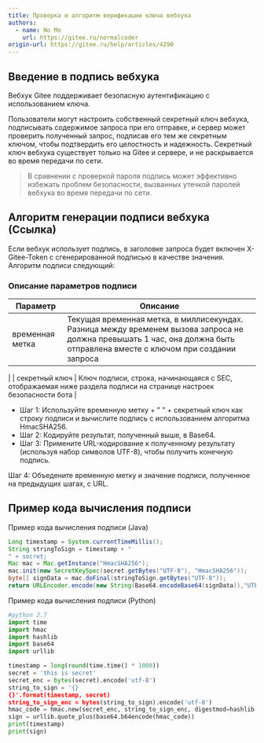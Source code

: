 ```yaml
---
title: Проверка и алгоритм верификации ключа вебхука
authors:
  - name: No Mo
    url: https://gitee.ru/normalcoder
origin-url: https://gitee.ru/help/articles/4290
---
```


## Введение в подпись вебхука

Вебхук Gitee поддерживает безопасную аутентификацию с использованием ключа.

Пользователи могут настроить собственный секретный ключ вебхука, подписывать содержимое запроса при его отправке, и сервер может проверить полученный запрос, подписав его тем же секретным ключом, чтобы подтвердить его целостность и надежность. Секретный ключ вебхука существует только на Gitee и сервере, и не раскрывается во время передачи по сети.

> В сравнении с проверкой пароля подпись может эффективно избежать проблем безопасности, вызванных утечкой паролей вебхука во время передачи по сети.

## Алгоритм генерации подписи вебхука (Ссылка)

Если вебхук использует подпись, в заголовке запроса будет включен X-Gitee-Token с сгенерированной подписью в качестве значения. Алгоритм подписи следующий:

### Описание параметров подписи

| Параметр | Описание |
| --------- | --------------------------------------------------------------- |
| временная метка | Текущая временная метка, в миллисекундах. Разница между временем вызова запроса не должна превышать 1 час, она должна быть отправлена вместе с ключом при создании запроса
 |
| секретный ключ  | Ключ подписи, строка, начинающаяся с SEC, отображаемая ниже раздела подписи на странице настроек безопасности бота |

- Шаг 1: Используйте временную метку + "
" + секретный ключ как строку подписи и вычислите подпись с использованием алгоритма HmacSHA256.
- Шаг 2: Кодируйте результат, полученный выше, в Base64.
- Шаг 3: Примените URL-кодирование к полученному результату (используя набор символов UTF-8), чтобы получить конечную подпись.

Шаг 4: Объедените временную метку и значение подписи, полученное на предыдущих шагах, с URL.

## Пример кода вычисления подписи

Пример кода вычисления подписи (Java)

```java
Long timestamp = System.currentTimeMillis();
String stringToSign = timestamp + "
" + secret;
Mac mac = Mac.getInstance("HmacSHA256");
mac.init(new SecretKeySpec(secret.getBytes("UTF-8"), "HmacSHA256"));
byte[] signData = mac.doFinal(stringToSign.getBytes("UTF-8"));
return URLEncoder.encode(new String(Base64.encodeBase64(signData)),"UTF-8");
```

Пример кода вычисления подписи (Python)

```python
#python 2.7
import time
import hmac
import hashlib
import base64
import urllib

timestamp = long(round(time.time() * 1000))
secret = 'this is secret'
secret_enc = bytes(secret).encode('utf-8')
string_to_sign = '{}
{}'.format(timestamp, secret)
string_to_sign_enc = bytes(string_to_sign).encode('utf-8')
hmac_code = hmac.new(secret_enc, string_to_sign_enc, digestmod=hashlib.sha256).digest()
sign = urllib.quote_plus(base64.b64encode(hmac_code))
print(timestamp)
print(sign)
```